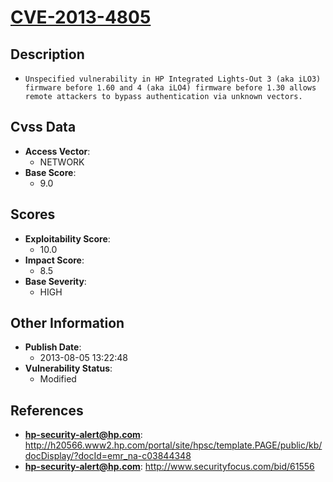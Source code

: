 
# [CVE-2013-4805](https://cve.mitre.org/cgi-bin/cvename.cgi?name=CVE-2013-4805)

## Description

- `Unspecified vulnerability in HP Integrated Lights-Out 3 (aka iLO3) firmware before 1.60 and 4 (aka iLO4) firmware before 1.30 allows remote attackers to bypass authentication via unknown vectors.`

## Cvss Data

- **Access Vector**:
  - NETWORK
- **Base Score**:
  - 9.0

## Scores

- **Exploitability Score**:
  - 10.0
- **Impact Score**:
  - 8.5
- **Base Severity**:
  - HIGH

## Other Information

- **Publish Date**:
  - 2013-08-05 13:22:48
- **Vulnerability Status**:
  - Modified

## References

- **hp-security-alert@hp.com**: http://h20566.www2.hp.com/portal/site/hpsc/template.PAGE/public/kb/docDisplay/?docId=emr_na-c03844348
- **hp-security-alert@hp.com**: http://www.securityfocus.com/bid/61556
